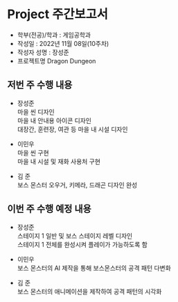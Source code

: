 # Project 주간보고서

- 학부(전공)/학과 : 게임공학과  
- 작성일 : 2022년 11월 08일(10주차)  
- 작성자 성명 : 장성준  
- 프로젝트명 Dragon Dungeon  

## 저번 주 수행 내용  

- 장성준  
마을 씬 디자인  
마을 내 안내용 아이콘 디자인  
대장간, 훈련장, 여관 등 마을 내 시설 디자인  

- 이민우  
마을 씬 구현  
마을 내 시설 및 재화 사용처 구현  


- 김 준  
보스 몬스터 오우거, 키메라, 드래곤 디자인 완성  

## 이번 주 수행 예정 내용  

- 장성준  
스테이지 1 일반 및 보스 스테이지 레벨 디자인  
스테이지 1 전체를 완성시켜 플레이가 가능하도록 함  

- 이민우  
보스 몬스터의 AI 제작을 통해 보스몬스터의 공격 패턴 다변화  

- 김 준  
보스 몬스터의 애니메이션을 제작하여 공격 패턴의 시각화  
